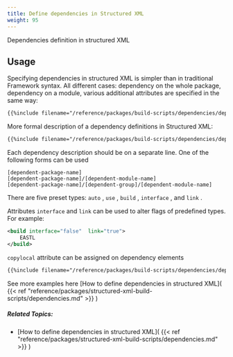 ```yaml
---
title: Define dependencies in Structured XML
weight: 95
---
```


Dependencies definition in structured XML

<a name="DependenciesInStructuredXmlUsage"></a>
## Usage ##

Specifying dependencies in structured XML is simpler than in traditional Framework syntax.
All different cases: dependency on the whole package, dependency on a module, various additional attributes
are specified in the same way:


```xml
{{%include filename="/reference/packages/build-scripts/dependencies/dependenciesinstructuredxml/basicstructuredxmldependencydefinition.xml" /%}}

```
More formal description of a dependency definitions in Structured XML:


```xml
{{%include filename="/reference/packages/build-scripts/dependencies/dependenciesinstructuredxml/dependencyelementdefinition.xml" /%}}

```
Each dependency description should be on a separate line. One of the following forms can be used


```
[dependent-package-name]
[dependent-package-name]/[dependent-module-name]
[dependent-package-name]/[dependent-group]/[dependent-module-name]
```
There are five preset types: `auto` ,  `use` ,  `build` , `interface` , and  `link` .

Attributes `interface`  and  `link` can be used to alter flags of predefined types.
For example:


```xml
<build interface="false"  link="true">
    EASTL
</build>
```
 `copylocal` attribute can be assigned on dependency elements


```xml
{{%include filename="/reference/packages/build-scripts/dependencies/dependenciesinstructuredxml/structuredxmlcopylocalexample.xml" /%}}

```
See more examples here  [How to define dependencies in structured XML]( {{< ref "reference/packages/structured-xml-build-scripts/dependencies.md" >}} ) 


##### Related Topics: #####
-  [How to define dependencies in structured XML]( {{< ref "reference/packages/structured-xml-build-scripts/dependencies.md" >}} ) 
